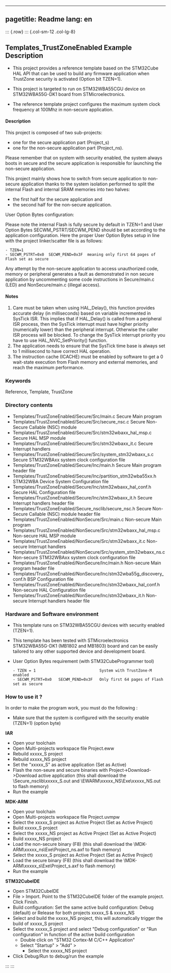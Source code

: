 
---
pagetitle: Readme
lang: en
---
::: {.row}
::: {.col-sm-12 .col-lg-8}


## <b>Templates_TrustZoneEnabled Example Description</b>

- This project provides a reference template based on the STM32Cube HAL API that can be used
to build any firmware application when TrustZone security is activated (Option bit TZEN=1).

- This project is targeted to run on STM32WBA55CGU device on STM32WBA55G-DK1 board from STMicroelectronics.

- The reference template project configures the maximum system clock frequency at 100Mhz in non-secure
application.

#### <b>Description</b>

This project is composed of two sub-projects:

  - one for the secure application part (Project_s)
  - one for the non-secure application part (Project_ns).

Please remember that on system with security enabled, the system always boots in secure and
the secure application is responsible for launching the non-secure application.

This project mainly shows how to switch from secure application to non-secure application
thanks to the system isolation performed to split the internal Flash and internal SRAM memories
into two halves:

  - the first half for the secure application and
  - the second half for the non-secure application.

User Option Bytes configuration:

Please note the internal Flash is fully secure by default in TZEN=1 and User Option Bytes
SECWM_PSTRT/SECWM_PEND should be set according to the application configuration.
Here the proper User Option Bytes setup in line with the project linker/scatter
file is as follows:

    - TZEN=1
    - SECWM_PSTRT=0x0  SECWM_PEND=0x3F  meaning only first 64 pages of Flash set as secure

Any attempt by the non-secure application to access unauthorized code, memory or
peripheral generates a fault as demonstrated in non secure application by uncommenting some
code instructions in Secure/main.c (LED) and NonSecure/main.c (illegal access).

#### <b>Notes</b>

 1. Care must be taken when using HAL_Delay(), this function provides accurate delay (in milliseconds)
    based on variable incremented in SysTick ISR. This implies that if HAL_Delay() is called from
    a peripheral ISR process, then the SysTick interrupt must have higher priority (numerically lower)
    than the peripheral interrupt. Otherwise the caller ISR process will be blocked.
    To change the SysTick interrupt priority you have to use HAL_NVIC_SetPriority() function.
 2. The application needs to ensure that the SysTick time base is always set to 1 millisecond
    to have correct HAL operation.
 3. The instruction cache (ICACHE) must be enabled by software to get a 0 wait-state execution
    from Flash memory and external memories, and reach the maximum performance.

### <b>Keywords</b>

Reference, Template, TrustZone

### <b>Directory contents</b>

  - Templates/TrustZoneEnabled/Secure/Src/main.c                          Secure Main program
  - Templates/TrustZoneEnabled/Secure/Src/secure_nsc.c                    Secure Non-Secure Callable (NSC) module
  - Templates/TrustZoneEnabled/Secure/Src/stm32wbaxx_hal_msp.c            Secure HAL MSP module
  - Templates/TrustZoneEnabled/Secure/Src/stm32wbaxx_it.c                 Secure Interrupt handlers
  - Templates/TrustZoneEnabled/Secure/Src/system_stm32wbaxx_s.c           Secure STM32WBAxx system clock configuration file
  - Templates/TrustZoneEnabled/Secure/Inc/main.h                          Secure Main program header file
  - Templates/TrustZoneEnabled/Secure/Inc/partition_stm32wba55xx.h        STM32WBA Device System Configuration file
  - Templates/TrustZoneEnabled/Secure/Inc/stm32wbaxx_hal_conf.h           Secure HAL Configuration file
  - Templates/TrustZoneEnabled/Secure/Inc/stm32wbaxx_it.h                 Secure Interrupt handlers header file
  - Templates/TrustZoneEnabled/Secure_nsclib/secure_nsc.h                 Secure Non-Secure Callable (NSC) module header file
  - Templates/TrustZoneEnabled/NonSecure/Src/main.c                       Non-secure Main program
  - Templates/TrustZoneEnabled/NonSecure/Src/stm32wbaxx_hal_msp.c         Non-secure HAL MSP module
  - Templates/TrustZoneEnabled/NonSecure/Src/stm32wbaxx_it.c              Non-secure Interrupt handlers
  - Templates/TrustZoneEnabled/NonSecure/Src/system_stm32wbaxx_ns.c       Non-secure STM32WBAxx system clock configuration file
  - Templates/TrustZoneEnabled/NonSecure/Inc/main.h                       Non-secure Main program header file
  - Templates/TrustZoneEnabled/NonSecure/Inc/stm32wba55g_discovery_conf.h BSP Configuration file
  - Templates/TrustZoneEnabled/NonSecure/Inc/stm32wbaxx_hal_conf.h        Non-secure HAL Configuration file
  - Templates/TrustZoneEnabled/NonSecure/Inc/stm32wbaxx_it.h              Non-secure Interrupt handlers header file


### <b>Hardware and Software environment</b>

  - This template runs on STM32WBA55CGU devices with security enabled (TZEN=1).
  - This template has been tested with STMicroelectronics STM32WBA55G-DK1 (MB1802 and MB1803)
    board and can be easily tailored to any other supported device
    and development board.

  - User Option Bytes requirement (with STM32CubeProgrammer tool)

        - TZEN = 1                            System with TrustZone-M enabled
        - SECWM_PSTRT=0x0   SECWM_PEND=0x3F   Only first 64 pages of Flash set as secure


### <b>How to use it ?</b>

In order to make the program work, you must do the following :

 - Make sure that the system is configured with the security enable (TZEN=1) (option byte)


<b>IAR</b>

- Open your toolchain
- Open Multi-projects workspace file Project.eww
- Rebuild xxxxx_S project
- Rebuild xxxxx_NS project
- Set the "xxxxx_S" as active application (Set as Active)
- Flash the non-seure and secure binaries with Project->Download->Download active application
  (this shall download the \Secure_nsclib\xxxxx_S.out and \EWARM\xxxxx_NS\Exe\xxxxx_NS.out to flash memory)
- Run the example


<b>MDK-ARM</b>

- Open your toolchain
- Open Multi-projects workspace file Project.uvmpw
- Select the xxxxx_S project as Active Project (Set as Active Project)
- Build xxxxx_S project
- Select the xxxxx_NS project as Active Project (Set as Active Project)
- Build xxxxx_NS project
- Load the non-secure binary (F8)
  (this shall download the \MDK-ARM\xxxxx_ns\Exe\Project_ns.axf to flash memory)
- Select the xxxxx_S project as Active Project (Set as Active Project)
- Load the secure binary (F8)
  (this shall download the \MDK-ARM\xxxxx_s\Exe\Project_s.axf to flash memory)
 - Run the example


<b>STM32CubeIDE</b>

- Open STM32CubeIDE
- File > Import. Point to the STM32CubeIDE folder of the example project. Click Finish.
- Build configuration: Set the same active build configuration: Debug (default) or Release for both projects xxxxx_S & xxxxx_NS
- Select and build the xxxxx_NS project, this will automatically trigger the build of xxxxx_S project
- Select the xxxxx_S project and select "Debug configuration" or "Run configuration" in function of the active build configuration
  - Double click on "STM32 Cortex-M C/C++ Application"
  - Select  "Startup" >  "Add" >
    - Select the xxxxx_NS project
- Click Debug/Run to debug/run the example


:::
:::

